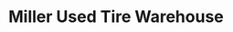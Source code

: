 ---
title: "Miller Used Tire Warehouse"
url: /grand-island/miller-used-tire-warehouse/
shop: Reifen
---